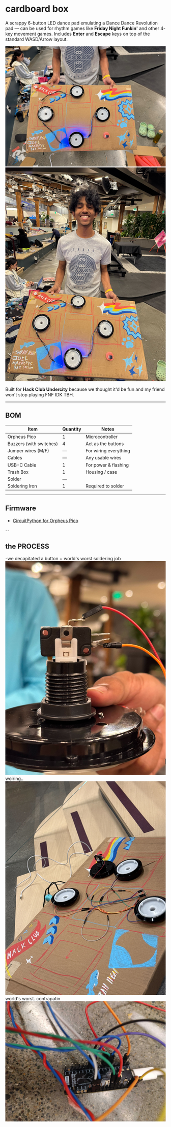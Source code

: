 # cardboard box

A scrappy 6-button LED dance pad emulating a Dance Dance Revolution pad — can be used for rhythm games like **Friday Night Funkin'** and other 4-key movement games. Includes **Enter** and **Escape** keys on top of the standard WASD/Arrow layout.

![cardboard box](img/cardboard_box.jpg)
![fairy](img/fairy.jpg)

Built for **Hack Club Undercity** because we thought it'd be fun and my friend won't stop playing FNF IDK TBH.

---

## BOM

| Item                    | Quantity | Notes                  |
|-------------------------|----------|------------------------|
| Orpheus Pico            | 1        | Microcontroller        |
| Buzzers (with switches) | 4        | Act as the buttons     |
| Jumper wires (M/F)      | —        | For wiring everything  |
| Cables                  | —        | Any usable wires       |
| USB-C Cable             | 1        | For power & flashing   |
| Trash Box               | 1        | Housing / case         |
| Solder                  | —        |                        |
| Soldering Iron          | 1        | Required to solder     |

---

## Firmware

- [CircuitPython for Orpheus Pico](https://circuitpython.org/board/orpheus_pico/)

--
## the PROCESS
-we decapitated a button + world's worst soldering job
![cardboard box](img/disassembled_button.jpg)
woiring..
![cardboard box](img/wiring.jpg)
world's worst. contrapatin
![cardboard box](img/awful_wiring.jpg)
